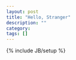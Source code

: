 ```yaml
---
layout: post
title: "Hello, Stranger"
description: ""
category: 
tags: []
---
```

{% include JB/setup %}
